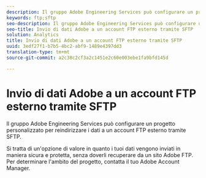 ```yaml
---
description: Il gruppo Adobe Engineering Services può configurare un progetto personalizzato per reindirizzare i dati a un account FTP esterno tramite SFTP.
keywords: ftp;sftp
seo-description: Il gruppo Adobe Engineering Services può configurare un progetto personalizzato per reindirizzare i dati a un account FTP esterno tramite SFTP.
seo-title: Invio di dati Adobe a un account FTP esterno tramite SFTP
solution: Analytics
title: Invio di dati Adobe a un account FTP esterno tramite SFTP
uuid: 3edf27f1-b7b5-4bc2-abf9-1489e4397dd3
translation-type: tm+mt
source-git-commit: a2c38c2cf3a2c1451e2c60e003ebe1fa9bfd145d

---
```



# Invio di dati Adobe a un account FTP esterno tramite SFTP

Il gruppo Adobe Engineering Services può configurare un progetto personalizzato per reindirizzare i dati a un account FTP esterno tramite SFTP.

Si tratta di un'opzione di valore in quanto i tuoi dati vengono inviati in maniera sicura e protetta, senza doverli recuperare da un sito Adobe FTP. Per determinare l'ambito del progetto, contatta il tuo Adobe Account Manager.
